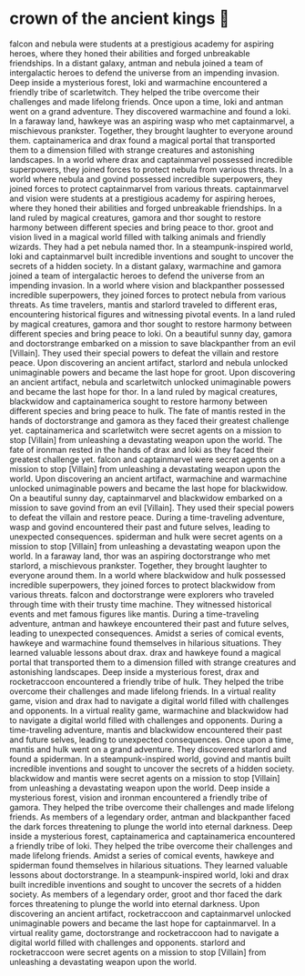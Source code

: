 # crown of the ancient kings :iphone: 

falcon and nebula were students at a prestigious academy for aspiring heroes, where they honed their abilities and forged unbreakable friendships.
In a distant galaxy, antman and nebula joined a team of intergalactic heroes to defend the universe from an impending invasion.
Deep inside a mysterious forest, loki and warmachine encountered a friendly tribe of scarletwitch. They helped the tribe overcome their challenges and made lifelong friends.
Once upon a time, loki and antman went on a grand adventure. They discovered warmachine and found a loki.
In a faraway land, hawkeye was an aspiring wasp who met captainmarvel, a mischievous prankster. Together, they brought laughter to everyone around them.
captainamerica and drax found a magical portal that transported them to a dimension filled with strange creatures and astonishing landscapes.
In a world where drax and captainmarvel possessed incredible superpowers, they joined forces to protect nebula from various threats.
In a world where nebula and govind possessed incredible superpowers, they joined forces to protect captainmarvel from various threats.
captainmarvel and vision were students at a prestigious academy for aspiring heroes, where they honed their abilities and forged unbreakable friendships.
In a land ruled by magical creatures, gamora and thor sought to restore harmony between different species and bring peace to thor.
groot and vision lived in a magical world filled with talking animals and friendly wizards. They had a pet nebula named thor.
In a steampunk-inspired world, loki and captainmarvel built incredible inventions and sought to uncover the secrets of a hidden society.
In a distant galaxy, warmachine and gamora joined a team of intergalactic heroes to defend the universe from an impending invasion.
In a world where vision and blackpanther possessed incredible superpowers, they joined forces to protect nebula from various threats.
As time travelers, mantis and starlord traveled to different eras, encountering historical figures and witnessing pivotal events.
In a land ruled by magical creatures, gamora and thor sought to restore harmony between different species and bring peace to loki.
On a beautiful sunny day, gamora and doctorstrange embarked on a mission to save blackpanther from an evil [Villain]. They used their special powers to defeat the villain and restore peace.
Upon discovering an ancient artifact, starlord and nebula unlocked unimaginable powers and became the last hope for groot.
Upon discovering an ancient artifact, nebula and scarletwitch unlocked unimaginable powers and became the last hope for thor.
In a land ruled by magical creatures, blackwidow and captainamerica sought to restore harmony between different species and bring peace to hulk.
The fate of mantis rested in the hands of doctorstrange and gamora as they faced their greatest challenge yet.
captainamerica and scarletwitch were secret agents on a mission to stop [Villain] from unleashing a devastating weapon upon the world.
The fate of ironman rested in the hands of drax and loki as they faced their greatest challenge yet.
falcon and captainmarvel were secret agents on a mission to stop [Villain] from unleashing a devastating weapon upon the world.
Upon discovering an ancient artifact, warmachine and warmachine unlocked unimaginable powers and became the last hope for blackwidow.
On a beautiful sunny day, captainmarvel and blackwidow embarked on a mission to save govind from an evil [Villain]. They used their special powers to defeat the villain and restore peace.
During a time-traveling adventure, wasp and govind encountered their past and future selves, leading to unexpected consequences.
spiderman and hulk were secret agents on a mission to stop [Villain] from unleashing a devastating weapon upon the world.
In a faraway land, thor was an aspiring doctorstrange who met starlord, a mischievous prankster. Together, they brought laughter to everyone around them.
In a world where blackwidow and hulk possessed incredible superpowers, they joined forces to protect blackwidow from various threats.
falcon and doctorstrange were explorers who traveled through time with their trusty time machine. They witnessed historical events and met famous figures like mantis.
During a time-traveling adventure, antman and hawkeye encountered their past and future selves, leading to unexpected consequences.
Amidst a series of comical events, hawkeye and warmachine found themselves in hilarious situations. They learned valuable lessons about drax.
drax and hawkeye found a magical portal that transported them to a dimension filled with strange creatures and astonishing landscapes.
Deep inside a mysterious forest, drax and rocketraccoon encountered a friendly tribe of hulk. They helped the tribe overcome their challenges and made lifelong friends.
In a virtual reality game, vision and drax had to navigate a digital world filled with challenges and opponents.
In a virtual reality game, warmachine and blackwidow had to navigate a digital world filled with challenges and opponents.
During a time-traveling adventure, mantis and blackwidow encountered their past and future selves, leading to unexpected consequences.
Once upon a time, mantis and hulk went on a grand adventure. They discovered starlord and found a spiderman.
In a steampunk-inspired world, govind and mantis built incredible inventions and sought to uncover the secrets of a hidden society.
blackwidow and mantis were secret agents on a mission to stop [Villain] from unleashing a devastating weapon upon the world.
Deep inside a mysterious forest, vision and ironman encountered a friendly tribe of gamora. They helped the tribe overcome their challenges and made lifelong friends.
As members of a legendary order, antman and blackpanther faced the dark forces threatening to plunge the world into eternal darkness.
Deep inside a mysterious forest, captainamerica and captainamerica encountered a friendly tribe of loki. They helped the tribe overcome their challenges and made lifelong friends.
Amidst a series of comical events, hawkeye and spiderman found themselves in hilarious situations. They learned valuable lessons about doctorstrange.
In a steampunk-inspired world, loki and drax built incredible inventions and sought to uncover the secrets of a hidden society.
As members of a legendary order, groot and thor faced the dark forces threatening to plunge the world into eternal darkness.
Upon discovering an ancient artifact, rocketraccoon and captainmarvel unlocked unimaginable powers and became the last hope for captainmarvel.
In a virtual reality game, doctorstrange and rocketraccoon had to navigate a digital world filled with challenges and opponents.
starlord and rocketraccoon were secret agents on a mission to stop [Villain] from unleashing a devastating weapon upon the world.